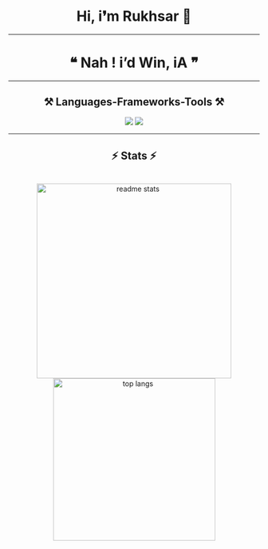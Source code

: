 <h1 align="center">
  Hi, i❜m Rukhsar 🌷
</h1>

<hr/>

<h1 align="center">
  <b>❝ Nah ! i’d Win, iA ❞</b>
</h1>

<hr/>

<h2 align="center">⚒️ <b>Languages-Frameworks-Tools</b> ⚒️</h2>
<div align="center">
    <img src="https://skillicons.dev/icons?i=react,bootstrap,mui,html,css,vscode,github,tailwind,git" />
    <img src="https://skillicons.dev/icons?i=nodejs,java,javascript,express,firebase,mongodb,mysql" /><br>
</div>

<hr/>

<h2 align="center">⚡ Stats ⚡</h2>
<br>
<div align=center>

<img width=390 src="https://github-readme-stats.vercel.app/api?username=Rukhsarkh&count_private=true&show_icons=true&theme=react&rank_icon=github&border_radius=10" alt="readme stats" />
<br/>
<img width=325 src="https://github-readme-stats.vercel.app/api/top-langs/?username=Rukhsarkh&hide=HTML&langs_count=8&layout=compact&theme=react&border_radius=10&size_weight=0.5&count_weight=0.5&exclude_repo=github-readme-stats" alt="top langs" />

</div>
